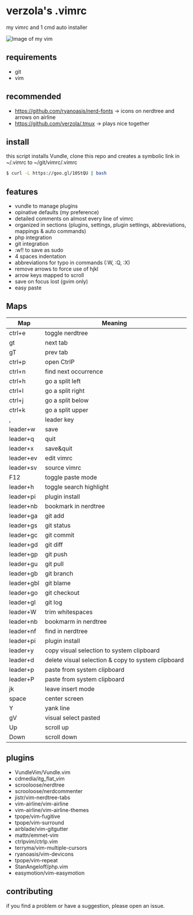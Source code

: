 # verzola's .vimrc
my vimrc and 1 cmd auto installer

![Image of my vim](https://raw.githubusercontent.com/verzola/.vimrc/master/vimux.png)

## requirements
- git
- vim

## recommended
- https://github.com/ryanoasis/nerd-fonts -> icons on nerdtree and arrows on airline
- https://github.com/verzola/.tmux -> plays nice together

## install
this script installs Vundle, clone this repo and creates a symbolic link in ~/.vimrc to ~/git/vimrc/.vimrc
```sh
$ curl -L https://goo.gl/10StQU | bash
```

## features
- vundle to manage plugins
- opinative defaults (my preference)
- detailed comments on almost every line of vimrc
- organized in sections (plugins, settings, plugin settings, abbreviations, mappings & auto commands)
- php integration
- git integration
- :w!! to save as sudo
- 4 spaces indentation
- abbreviations for typo in commands (:W, :Q, :X)
- remove arrows to force use of hjkl
- arrow keys mapped to scroll
- save on focus lost (gvim only)
- easy paste

## Maps
|    Map    |         Meaning         |
|-----------|-------------------------|
| ctrl+e    | toggle nerdtree         |
| gt        | next tab                |
| gT        | prev tab                |
| ctrl+p    | open CtrlP              |
| ctrl+n    | find next occurrence    |
| ctrl+h    | go a split left         |
| ctrl+l    | go a split right        |
| ctrl+j    | go a split below        |
| ctrl+k    | go a split upper        |
| ,         | leader key              |
| leader+w  | save                    |
| leader+q  | quit                    |
| leader+x  | save&quit               |
| leader+ev | edit vimrc              |
| leader+sv | source vimrc            |
| F12       | toggle paste mode       |
| leader+h  | toggle search highlight |
| leader+pi | plugin install          |
| leader+nb | bookmark in nerdtree    |
| leader+ga | git add                 |
| leader+gs | git status              |
| leader+gc | git commit              |
| leader+gd | git diff                |
| leader+gp | git push                |
| leader+gu | git pull                |
| leader+gb | git branch              |
| leader+gbl| git blame               |
| leader+go | git checkout            |
| leader+gl | git log                 |
| leader+W  | trim whitespaces        |
| leader+nb | bookmarm in nerdtree    |
| leader+nf | find in nerdtree        |
| leader+pi | plugin install          |
| leader+y  | copy visual selection to system clipboard |
| leader+d  | delete visual selection & copy to system clipboard |
| leader+p  | paste from system clipboard |
| leader+P  | paste from system clipboard |
| jk        | leave insert mode       |
| space     | center screen           |
| Y         | yank line               |
| gV        | visual select pasted    |
| Up        | scroll up               |
| Down      | scroll down             |

## plugins
- VundleVim/Vundle.vim
- cdmedia/itg_flat_vim
- scrooloose/nerdtree
- scrooloose/nerdcommenter
- jistr/vim-nerdtree-tabs
- vim-airline/vim-airline
- vim-airline/vim-airline-themes
- tpope/vim-fugitive
- tpope/vim-surround
- airblade/vim-gitgutter
- mattn/emmet-vim
- ctrlpvim/ctrlp.vim
- terryma/vim-multiple-cursors
- ryanoasis/vim-devicons
- tpope/vim-repeat
- StanAngeloff/php.vim
- easymotion/vim-easymotion

## contributing
if you find a problem or have a suggestion, please open an issue.
